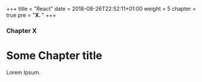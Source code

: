 +++
title = "React"
date = 2018-08-26T22:52:11+01:00
weight = 5
chapter = true
pre = "<b>X. </b>"
+++

### Chapter X

# Some Chapter title

Lorem Ipsum.
